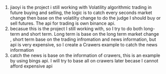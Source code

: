1. jiaoyi is the project i still working with Volatility algorithmic trading in future buying and selling, the logic is to catch every seconds market change then base on the volatilty change  to do the judge I should buy or sell futures. The api for trading is own binance api. 
2. becasue this is the project I still working with, so I try to do both long-term and short term. Long term is base on the long term market change , short term base on the trading infromation and news information, but api is very expensive, so I create a Crawers example to catch the news information
3. catch the news is base on the information of crawers, this is an example by using bings api. I will try to base all on crawers later becase I cannot afford expensive api
